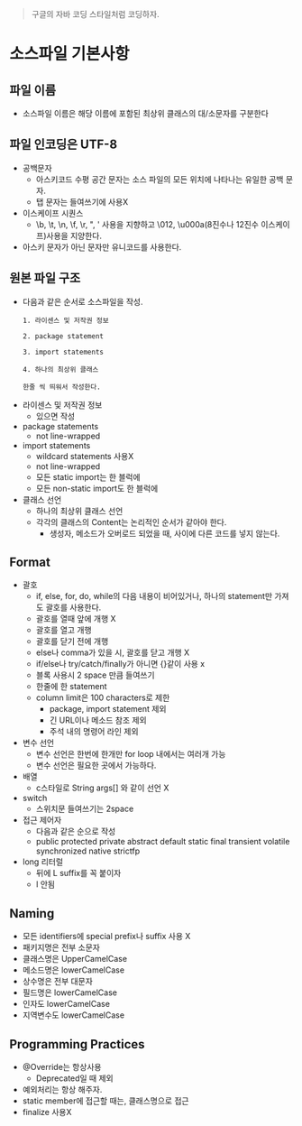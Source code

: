 > 구글의 자바 코딩 스타일처럼 코딩하자.

# 소스파일 기본사항
## 파일 이름
- 소스파일 이름은 해당 이름에 포함된 최상위 클래스의 대/소문자를 구분한다
## 파일 인코딩은 UTF-8
- 공백문자
    - 아스키코드 수평 공간 문자는 소스 파일의 모든 위치에 나타나는 유일한 공백 문자.
    - 탭 문자는 들여쓰기에 사용X
- 이스케이프 시퀀스
    - \b, \t, \n, \f, \r, \", \' 사용을 지향하고 \012, \u000a(8진수나 12진수 이스케이프)사용을 지양한다.
- 아스키 문자가 아닌 문자만 유니코드를 사용한다.

## 원본 파일 구조
- 다음과 같은 순서로 소스파일을 작성.
    ```
    1. 라이센스 및 저작권 정보
    
    2. package statement
    
    3. import statements
    
    4. 하나의 최상위 클래스
    
    한줄 씩 띄워서 작성한다.
    ```
- 라이센스 및 저작권 정보
    - 있으면 작성
- package statements
    - not line-wrapped
- import statements
    - wildcard statements 사용X
    - not line-wrapped
    - 모든 static import는 한 블럭에
    - 모든 non-static import도 한 블럭에
- 클래스 선언
    - 하나의 최상위 클래스 선언
    - 각각의 클래스의 Content는 논리적인 순서가 같아야 한다.
        - 생성자, 메소드가 오버로드 되었을 때, 사이에 다른 코드를 넣지 않는다.
## Format
- 괄호
    - if, else, for, do, while의 다음 내용이 비어있거나, 하나의 statement만 가져도 괄호를 사용한다.
    - 괄호를 열때 앞에 개행 X
    - 괄호를 열고 개행
    - 괄호를 닫기 전에 개행
    - else나 comma가 있을 시, 괄호를 닫고 개행 X
    - if/else나 try/catch/finally가 아니면 {}같이 사용 x
    - 블록 사용시 2 space 만큼 들여쓰기
    - 한줄에 한 statement
    - column limit은 100 characters로 제한
        - package, import statement 제외
        - 긴 URL이나 메소드 참조 제외
        - 주석 내의 명령어 라인 제외
- 변수 선언
    - 변수 선언은 한번에 한개만
        for loop 내에서는 여러개 가능
    - 변수 선언은 필요한 곳에서 가능하다.
- 배열
    - c스타일로 String args[] 와 같이 선언 X
- switch
    - 스위치문 들여쓰기는 2space
- 접근 제어자
     - 다음과 같은 순으로 작성
     - public protected private abstract default static final transient volatile synchronized native strictfp
- long 리터럴
    - 뒤에 L suffix를 꼭 붙이자
    - l 안됨
## Naming
- 모든 identifiers에 special prefix나 suffix 사용 X
- 패키지명은 전부 소문자
- 클래스명은 UpperCamelCase
- 메소드명은 lowerCamelCase
- 상수명은 전부 대문자
- 필드명은 lowerCamelCase
- 인자도 lowerCamelCase
- 지역변수도 lowerCamelCase

## Programming Practices
- @Override는 항상사용
    - Deprecated일 때 제외
- 예외처리는 항상 해주자.
- static member에 접근할 때는, 클래스명으로 접근
- finalize 사용X
